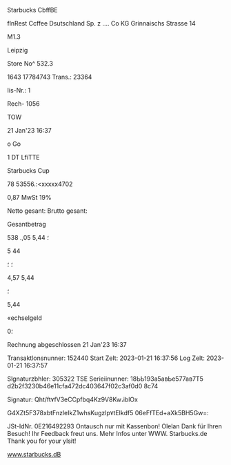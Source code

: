 Starbucks CbffBE

flnRest Ccffee Dsutschland Sp. z ....
Co KG
Grinnaischs Strasse 14

M1.3

Leipzig

Store No^  532.3

1643 17784743
Trans.: 23364

Iis-Nr.: 1

Rech-  1056

TOW

21  Jan'23 16:37

o Go

1  DT LfiTTE

Starbucks Cup

78
53556.:<xxxxx4702

0,87  MwSt  19%

Netto  gesant:
Brutto  gesant:

Gesantbetrag

538
.,05
5,44
؛

5 44

؛
؛

4,57
5,44

؛

5,44

«echselgeld

؛0

Rechnung  abgeschlossen
21  Jan'23  16:37

Transaktlonsnunner:  152440
Start  Zelt:  2023-01-21  16:37:56
Log  Zelt:  2023-01-21  16:37:57

Slgnaturzbhler:  305322
TSE  Serieiinunner:  18ЬЬ193а5авЬе577ав7Т5
d2b2f3230b46e11cfa472dc403647f02c3af0d0
8c74

Signatur:  Qht/ft٧fV3eCCpfbq4Kz9V8Kw،iblOx

G4XZt5F378xbtFnzleIkZ1whsKugzlp٧tEIkdf5
06eFfTEd+aXk5BH5Gw=:

JSt-IdNr.  0Ε216492293
Ontausch  nur  mit  Kassenbon!
Olelan  Dank  für  Ihren  Besuch!
Ihr  Feedback  freut  uns.
Mehr  Infos  unter
WWW.  Starbucks.de
Thank  you  for  your  ylsit!

www.starbucks.dB

